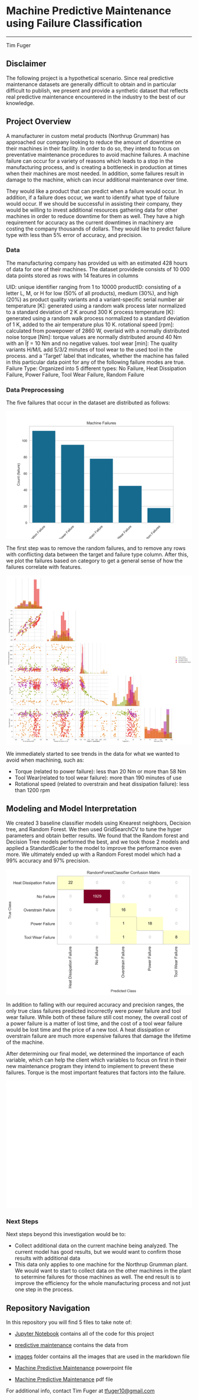 # Machine Predictive Maintenance using Failure Classification
***
Tim Fuger

## Disclaimer

The following project is a hypothetical scenario. Since real predictive maintenance datasets are generally difficult to obtain and in particular difficult to publish, we present and provide a synthetic dataset that reflects real predictive maintenance encountered in the industry to the best of our knowledge.

## Project Overview

A manufacturer in custom metal products (Northrup Grumman) has approached our company looking to reduce the amount of downtime on their machines in their facility. In order to do so, they intend to focus on preventative maintenance procedures to avoid machine failures. A machine failure can occur for a variety of reasons which leads to a stop in the manufacturing process, and is creating a bottleneck in production at times when their machines are most needed. In addition, some failures result in damage to the machine, which can incur additional maintenance over time. 

They would like a product that can predict when a failure would occur. In addition, if a failure does occur, we want to identify what type of failure would occur. If we should be successful in assisting their company, they would be willing to invest additional resources gathering data for other machines in order to reduce downtime for them as well. They have a high requirement for accuracy as the current downtimes in machinery are costing the company thousands of dollars. They would like to predict failure type with less than 5% error of accuracy, and precision.


### Data

The manufacturing company has provided us with an estimated 428 hours of data for one of their machines. The dataset providede consists of 10 000 data points stored as rows with 14 features in columns

UID: unique identifier ranging from 1 to 10000
productID: consisting of a letter L, M, or H for low (50% of all products), medium (30%), and high (20%) as product quality variants and a variant-specific serial number
air temperature [K]: generated using a random walk process later normalized to a standard deviation of 2 K around 300 K
process temperature [K]: generated using a random walk process normalized to a standard deviation of 1 K, added to the air temperature plus 10 K.
rotational speed [rpm]: calculated from powepower of 2860 W, overlaid with a normally distributed noise
torque [Nm]: torque values are normally distributed around 40 Nm with an Ïƒ = 10 Nm and no negative values.
tool wear [min]: The quality variants H/M/L add 5/3/2 minutes of tool wear to the used tool in the process. and a
'Target' label that indicates, whether the machine has failed in this particular data point for any of the following failure modes are true.
Failure Type: Organized into 5 different types: No Failure, Heat Dissipation Failure, Power Failure, Tool Wear Failure, Random Failure


### Data Preprocessing

The five failures that occur in the dataset are distributed as follows:

![My Image](images/Machine-Failures.png)

The first step was to remove the random failures, and to remove any rows with conflicting data between the target and failure type column. After this, we plot the failures based on category to get a general sense of how the failures correlate with features.

![My Image](images/Machine-Failures-Scatter.png)

We immediately started to see trends in the data for what we wanted to avoid when machining, such as:
- Torque (related to power failure): less than 20 Nm or more than 58 Nm
- Tool Wear(related to tool wear failure): more than 190 minutes of use
- Rotational speed (related to overstrain and heat dissipation failure): less than 1200 rpm


## Modeling and Model Interpretation

We created 3 baseline classifier models using Knearest neighbors, Decision tree, and Random Forest. We then used GridSearchCV to tune the hyper parameters and obtain better results. We found that the Random forest and Decision Tree models performed the best, and we took those 2 models and applied a StandardScaler to the model to improve the performance even more. We ultimately ended up with a Random Forest model which had a 99% accuracy and 97% precision.

![My Image](images/RFC-CM.png)

In addition to falling with our required accuracy and precision ranges, the only true class failures predicted incorrectly were power failure and tool wear failure. While both of these failure still cost money, the overall cost of a power failure is a matter of lost time, and the cost of a tool wear failure would be lost time and the price of a new tool. A heat dissipation or overstrain failure are much more expensive failures that damage the lifetime of the machine.

After determining our final model, we determined the importance of each variable, which can help the client which variables to focus on first in their new maintenance program they intend to implement to prevent these failures. Torque is the most important features that factors into the failure.

![My Image](images/Variable-Importance.png)



### Next Steps

Next steps beyond this investigation would be to:

- Collect additional data on the current machine being analyzed. The current model has good results, but we would want to confirm those results with additional data
- This data only applies to one machine for the Northrup Grumman plant. We would want to start to collect data on the other machines in the plant to setermine failures for those machines as well. The end result is to improve the efficiency for the whole manufacturing process and not just one step in the process.


## Repository Navigation

In this repository you will find 5 files to take note of:

- [Jupyter Notebook](Notebook.ipynb) contains all of the code for this project

- [predictive maintenance](data/predictive_maintenance.csv) contains the data from 

- [images](images) folder contains all the images that are used in the markdown file

- [Machine Predictive Maintenance](Machine-Predictive-Maintenance.pptx) powerpoint file

- [Machine Predictive Maintenance](Machine-Predictive-Maintenance.pdf) pdf file


For additional info, contact Tim Fuger at tfuger10@gmail.com